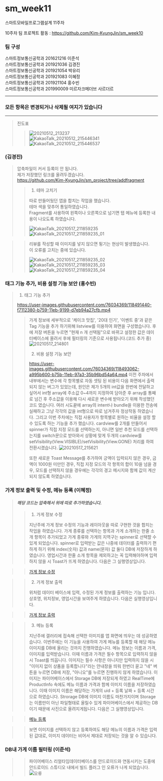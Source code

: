 # sm_week11
스마트모바일프로그램설계 11주차

10주차 팀 프로젝트 활동 : https://github.com/Kim-KyungJin/sm_week10

### 팀 구성   
스마트정보통신공학과 201621216 이준석   
스마트정보통신공학과 201921036 김경진   
스마트정보통신공학과 201921054 박유리   
스마트정보통신공학과 201921083 이혜정   
스마트정보통신공학과 201921104 홍수빈    
스마트정보통신공학과 201990009 미르자크메더브 사르더르    

   ***   
### 모든 항목은 변경되거나 삭제될 여지가 있습니다   
   ***   
   
   
>진도표
>>![20210512_213237](https://user-images.githubusercontent.com/76034369/117975623-d1ef7000-b369-11eb-9232-a562c93b3666.png)   
>>![KakaoTalk_20210512_215446341](https://user-images.githubusercontent.com/57963888/117978537-f1d46300-b36c-11eb-8867-f82abbd1c939.jpg)   
>>![KakaoTalk_20210512_215446537](https://user-images.githubusercontent.com/57963888/117978542-f3059000-b36c-11eb-805b-8ed434f123fc.jpg)   

### (김경진)
>
>압축파일이 커서 등록이 안 됩니다.   
>제가 저장했던 링크를 올려두겠습니다.   
>https://github.com/Kim-KyungJin/sm_project/tree/addfragment   
>>1. 테마 고치기   
>>
>>따로 만들어뒀던 앱을 합치는 작업을 했습니다.   
>>테마 색을 맞추어 통일하였습니다.   
>>Fragment를 사용하여 왼쪽이나 오른쪽으로 넘기면 탭 메뉴에 등록한 내용이 나오도록 하였습니다.   
>>
>>![KakaoTalk_20210517_211859235](https://user-images.githubusercontent.com/57963888/118488334-97654900-b756-11eb-94ce-6e74ed59dfff.png)
>>![KakaoTalk_20210517_211859235_01](https://user-images.githubusercontent.com/57963888/118488339-97fddf80-b756-11eb-85cb-ae2b37c17e8e.png)    
>>

>>리뷰를 작성할 때 이미지를 넣지 않으면 튕기는 현상이 발생했습니다.   
>>이 오류를 고치는 중에 있습니다.   
>>
>>![KakaoTalk_20210517_211859235_02](https://user-images.githubusercontent.com/57963888/118488399-a946ec00-b756-11eb-9584-6f26538da232.png)
>>![KakaoTalk_20210517_211859235_03](https://user-images.githubusercontent.com/57963888/118488404-aa781900-b756-11eb-8a1e-cdee2b569968.png)
>>![KakaoTalk_20210517_211859235_04](https://user-images.githubusercontent.com/57963888/118488410-aa781900-b756-11eb-8b1f-b4cf9ac1a295.png)   
>>
>>
>>
### 태그 기능 추가, 비용 설정 기능 보안 (홍수빈)
>
>1. 태그 기능 추가
>
>https://user-images.githubusercontent.com/76034369/118491440-f7112380-b759-11eb-9199-d7eb94a27cfb.mp4
>>가게 정보에 세부적으로 '케이크 맛집', '20대 인기', '이벤트 중'과 같은 Tag 기능을 추가 하기위해 listview를 이용하여 화면을 구성했습니다.
>>후에 저장 버튼을 누르면 "현재 n 개 선택됨"으로 바뀌고 설정한 값은 데이터베이스에 올려서 후에 필터링의 기준으로 사용됩니다.(코드 추가 중)
>>![20210517_214801](https://user-images.githubusercontent.com/76034369/118491145-a6012f80-b759-11eb-8ef5-c5bbfa0a87f2.png)
>>
>>2. 비용 설정 기능 보안
>>
>>https://user-images.githubusercontent.com/76034369/118493062-a995b600-b75b-11eb-97a3-35b96bd54a64.mp4
>>이전 주차에서 내부에서는 변수에 각 항목별로 자동 셋팅 된 비용이 다음 화면에서 출력되지 않는 버그가 있었는데, 원인은 제가 5개의 int값을 한번에 전달하고 싶어서
>>int형 array에 주소값 0~4까지 지정하여 담아준 후 array를 통째로 넘긴 후 주소값을 이용해 다시 새로운 변수에 받아오기 위해 작성했던 코드 였습니다.
>>여러 시도끝에 array의 intent나 bundle을 이용한 전송에 실패하고 그냥 각각의 값을 int형으로 따로 넘겨주자 정상작동 하였습니다.
>>그리고 이번 주차에는 직접 사용자가 항목별로 원하는 비율을 설정 할 수 있도록 하는 기능을 추가 했습니다.
>>cardview를 2개를 만들어서 spinner가 직접 지정 모드를 선택하는지, 아니면 일반 추천 모드를 선택하는지를 switch문으로 받아와서 상황에 맞게 두개의 cardview를 setVisibility(View.VISIBLE)/setVisibility(View.GONE) 처리를 하여 전환시켰습니다.
>>![20210517_215621](https://user-images.githubusercontent.com/76034369/118492192-c087d880-b75a-11eb-90d5-a17566b93b32.png)
>>
>>또한 새로운 Toast Message를 추가하여 긍액이 입력되지 않은 경우, 금액이 1000원 미만인 경우, 직접 지정 모드의 각 항목의 합이 10을 넘을 경우, 모드를 선택하지 않을 경우에는 
>>각각의 경고 메시지와 함께 값이 계산되지 않도록 하였습니다. 





### 가게 정보 출력 및 수정, 메뉴 등록 (이혜정)
>
> #### *해당 코드는 압축해서 위에 따로 추가하였습니다.*
> 
>> 1. 가게 정보 수정
>>
>> 지난주에 가게 정보 수정의 기능과 레이아웃을 따로 구현한 것을 합치는 작업을 하였습니다.
>> 가게 종류를 선택하는 항목과 가게 소개하는 한줄 소개 항목이 추가되었고 가게 종류와 가게의 지역구는 spinner로 선택할 수 있게 되었습니다.
>> spinner로 입력받는 값은 나중에 데이터를 출력하기 편하게 하기 위해 index(숫자) 값과 name(문자) 값 둘다 DB에 저장하게 하였습니다.
>> 영업시간과 한줄 소개 항목을 제외하고는 꼭 입력해야하며 입력하지 않을 시 Toast가 뜨게 하였습니다.
>> 다음은 그 실행영상입니다.

>> [가게 정보 수정](https://user-images.githubusercontent.com/79883808/118481209-2f126980-b74e-11eb-998b-3dad08712313.mp4)

>> 2. 가게 정보 출력
>> 
>> 위처럼 데이터 베이스에 입력, 수정된 가게 정보를 출력하는 기능 입니다.
>> 상호명, 위치정보, 영업시간을 보여주게 하였습니다.
>> 다음은 실행영상입니다.

>>[가게 정보 출력](https://user-images.githubusercontent.com/79883808/118482239-6a616800-b74f-11eb-910f-e2f8410eed5c.mp4)


>> 3. 메뉴 등록
>> 
>> 지난주에 갤러리에 접속해 선택한 이미지를 앱 화면에 띄우는 데 성공하였습니다.
>> 이번주에는 이 기능을 사용하여 가게 메뉴를 등록할 때 해당 메뉴 이미지를 DB에 올리는 것까지 진행하였습니다.
>> 메뉴 정보는 이름과 가격, 이미지를 입력받습니다. 이때 이름과 가격은 필수 항목으로 입력하지 않을 시 Toast를 띄웁니다.
>> 이미지는 필수 사항은 아니지만 입력하지 않을 시 "이미지 없이 상품을 등록합니다"라는 안내창을 띄워 한번더 묻고 "네" 버튼을 누르면 DB에 저장, "아니오"를 누르면 진행하지 않게 하였습니다.
>> 이미지는 파이어베이스에서 Storage DB에 저장되게 하였고 RealTime에 ProductInfo 속에도 메뉴 이름과 가격과 함께 이미지 이름을 저장하였습니다.
>> 이때 이미지 이름은 해당하는 가게의 uid + 등록 날짜 + 등록 시간으로 하였습니다.
>> Strorage DB에 이미지 이름도 마찬가지이며 Storage는 이름만이 아닌 파일형태로 올릴수 있게 파이어베이스에서 제공하는 DB이기 때문에 사진으로 올려지게됩니다.
>> 다음은 그 실행영상입니다.
 
>> [메뉴 등록](https://user-images.githubusercontent.com/79883808/118485909-f37a9e00-b753-11eb-9a70-169641ece6b6.mp4)

>> 보면 이미지를 선택하지 않고 등록하여도 해당 메뉴의 이름과 가격은 입력된 값대로, 이미지 데이터는 비어서 제대로 저장되는 것을 알 수 있습니다.
>> 

### DB내 가게 이름 필터링 (이준석)

>>파이어베이스 리얼타임데이터베이스를 안드로이드와 연동시키는 도중에 안드로이드 스튜디오 내에서 빌드 플러그 인 오류가 나게 되었습니다. 
>>![오류](https://user-images.githubusercontent.com/79889548/118489764-2b83e000-b758-11eb-8f49-ce65d1912737.PNG)

